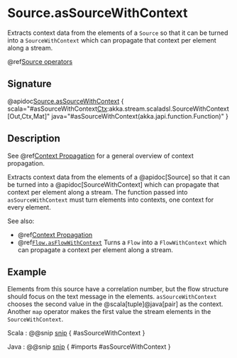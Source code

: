# Source.asSourceWithContext

Extracts context data from the elements of a `Source` so that it can be turned into a `SourceWithContext` which can propagate that context per element along a stream.

@ref[Source operators](../index.md#source-operators)

## Signature

@apidoc[Source.asSourceWithContext](Source) { scala="#asSourceWithContext[Ctx](f:Out=&gt;Ctx):akka.stream.scaladsl.SourceWithContext[Out,Ctx,Mat]" java="#asSourceWithContext(akka.japi.function.Function)" }

## Description

See @ref[Context Propagation](../../stream-context.md) for a general overview of context propagation.

Extracts context data from the elements of a @apidoc[Source] so that it can be turned into a @apidoc[SourceWithContext] which can propagate that context per element along a stream.
The function passed into `asSourceWithContext` must turn elements into contexts, one context for every element.

See also:

* @ref[Context Propagation](../../stream-context.md)
* @ref[`Flow.asFlowWithContext`](../Flow/asFlowWithContext.md) Turns a `Flow` into a `FlowWithContext` which can propagate a context per element along a stream.


## Example

Elements from this source have a correlation number, but the flow structure should focus on the text message in the elements. `asSourceWithContext` chooses the second value in the @scala[tuple]@java[pair] as the context. Another `map` operator makes the first value the stream elements in the `SourceWithContext`. 

Scala
:  @@snip [snip](/gemini-docs/src/test/scala/docs/stream/operators/WithContextSpec.scala) { #asSourceWithContext }

Java
:  @@snip [snip](/gemini-docs/src/test/java/jdocs/stream/operators/WithContextTest.java) { #imports #asSourceWithContext }
